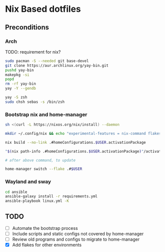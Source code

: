 # Nix Based dotfiles

## Preconditions

### Arch

TODO: requirement for nix?

```sh
sudo pacman -S --needed git base-devel
git clone https://aur.archlinux.org/yay-bin.git
pushd yay-bin
makepkg -si
popd
rm -rf yay-bin
yay -Y --gendb
```

```sh
yay -S zsh
sudo chsh sebas -s /bin/zsh
```

### Bootstrap nix and home-manager

```sh
sh <(curl -L https://nixos.org/nix/install) --daemon

mkdir ~/.config/nix && echo "experimental-features = nix-command flakes" | tee ~/.config/nix/nix.conf

nix build --no-link .#homeConfigurations.$USER.activationPackage

"$(nix path-info .#homeConfigurations.$USER.activationPackage)"/activate

# after above command, to update 

home-manager switch --flake .#$USER
```

### Wayland and sway

```sh
cd ansible
ansible-galaxy install -r requirements.yml
ansible-playbook linux.yml -K
```

## TODO

- [ ] Automate the bootstrap process
- [ ] Include scripts and static configs not covered by home-manager
- [ ] Review old programs and configs to migrate to home-manager
- [X] Add flakes for other environments
